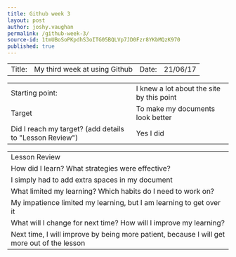 ```yaml
---
title: Github week 3
layout: post
author: joshy.vaughan
permalink: /github-week-3/
source-id: 1tmUBoSoPKpdhS3oITG05BQLVp7JD0Fzr8YKbMQzK970
published: true
---
```

<table>
  <tr>
    <td>Title:  </td>
    <td>My third week at using Github </td>
    <td> Date:  </td>
    <td>21/06/17</td>
  </tr>
</table>


<table>
  <tr>
    <td>Starting point:</td>
    <td>I knew a lot about the site by this point</td>
  </tr>
  <tr>
    <td>
Target</td>
    <td>
To make my documents look better</td>
  </tr>
  <tr>
    <td>
Did I reach my target? 
(add details to "Lesson Review")</td>
    <td>
Yes I did</td>
  </tr>
</table>


<table>
  <tr>
    <td>Lesson Review</td>
  </tr>
  <tr>
    <td>
How did I learn? What strategies were effective? </td>
  </tr>
  <tr>
    <td>
I simply had to add extra spaces in my document</td>
  </tr>
  <tr>
    <td>What limited my learning? Which habits do I need to work on? </td>
  </tr>
  <tr>
    <td>
My impatience limited my learning, but I am learning to get over it</td>
  </tr>
  <tr>
    <td>What will I change for next time? How will I improve my learning?</td>
  </tr>
  <tr>
    <td> 
Next time, I will improve by being more patient, because I will get more out of the lesson</td>
  </tr>
</table>


